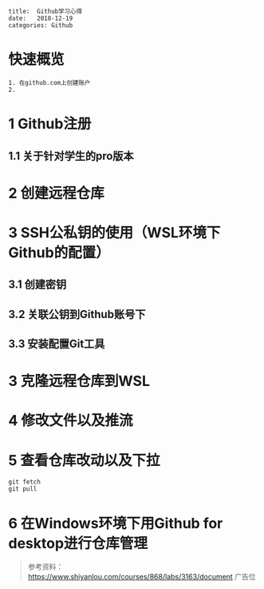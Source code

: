 ```
title:	Github学习心得
date:	2018-12-19
categories:	Github
```

# 快速概览

```
1. 在github.com上创建账户
2. 
```

# 1 Github注册
## 1.1 关于针对学生的pro版本

# 2 创建远程仓库

# 3 SSH公私钥的使用（WSL环境下Github的配置）
## 3.1 创建密钥
## 3.2 关联公钥到Github账号下
## 3.3 安装配置Git工具

# 3 克隆远程仓库到WSL

# 4 修改文件以及推流

# 5 查看仓库改动以及下拉
```
git fetch
git pull
```

# 6 在Windows环境下用Github for desktop进行仓库管理

> 参考资料：
> https://www.shiyanlou.com/courses/868/labs/3163/document
> 广告位
